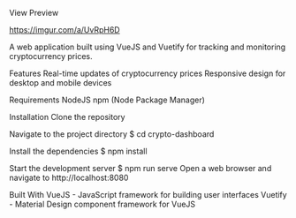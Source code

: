 View Preview 

https://imgur.com/a/UvRpH6D

A web application built using VueJS and Vuetify for tracking and monitoring cryptocurrency prices.

Features
Real-time updates of cryptocurrency prices
Responsive design for desktop and mobile devices

Requirements
NodeJS
npm (Node Package Manager)

Installation
Clone the repository

Navigate to the project directory
$ cd crypto-dashboard

Install the dependencies
$ npm install

Start the development server
$ npm run serve
Open a web browser and navigate to http://localhost:8080


Built With
VueJS - JavaScript framework for building user interfaces
Vuetify - Material Design component framework for VueJS
